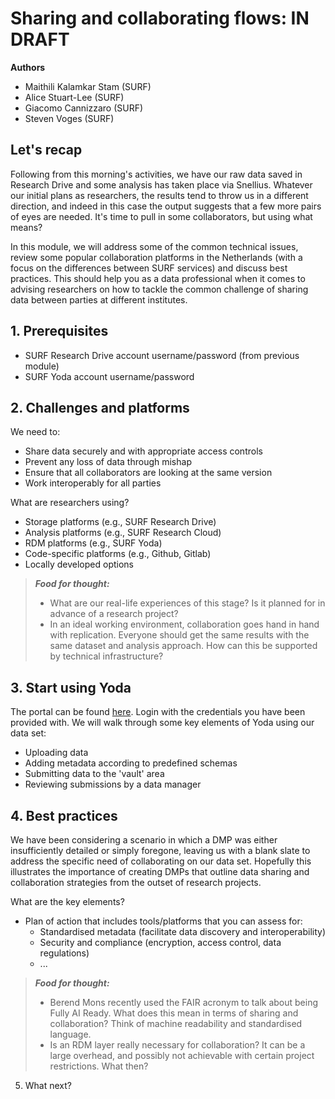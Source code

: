 # Sharing and collaborating flows: IN DRAFT

**Authors**
- Maithili Kalamkar Stam (SURF)
- Alice Stuart-Lee (SURF)
- Giacomo Cannizzaro (SURF)
- Steven Voges (SURF)

## Let's recap
Following from this morning's activities, we have our raw data saved in Research Drive and some analysis has taken place via Snellius. Whatever our initial plans as researchers, the results tend to throw us in a different direction, and indeed in this case the output suggests that a few more pairs of eyes are needed. It's time to pull in some collaborators, but using what means?  

In this module, we will address some of the common technical issues, review some popular collaboration platforms in the Netherlands (with a focus on the differences between SURF services) and discuss best practices. This should help you as a data professional when it comes to advising researchers on how to tackle the common challenge of sharing data between parties at different institutes. 

## 1. Prerequisites

- SURF Research Drive account username/password (from previous module)
- SURF Yoda account username/password

## 2. Challenges and platforms 

We need to: 
- Share data securely and with appropriate access controls
- Prevent any loss of data through mishap
- Ensure that all collaborators are looking at the same version 
- Work interoperably for all parties

What are researchers using? 
- Storage platforms (e.g., SURF Research Drive)
- Analysis platforms (e.g., SURF Research Cloud)
- RDM platforms (e.g., SURF Yoda)
- Code-specific platforms (e.g., Github, Gitlab)
- Locally developed options

> **_Food for thought:_**
> * What are our real-life experiences of this stage? Is it planned for in advance of a research project? 
> * In an ideal working environment, collaboration goes hand in hand with replication. Everyone should get the same results with the same dataset and analysis approach. How can this be supported by technical infrastructure? 

## 3. Start using Yoda

The portal can be found [here](https://scuba-yoda.irods.surfsara.nl). Login with the credentials you have been provided with. We will walk through some key elements of Yoda using our data set:
- Uploading data
- Adding metadata according to predefined schemas
- Submitting data to the 'vault' area
- Reviewing submissions by a data manager

## 4. Best practices
We have been considering a scenario in which a DMP was either insufficiently detailed or simply foregone, leaving us with a blank slate to address the specific need of collaborating on our data set. Hopefully this illustrates the importance of creating DMPs that outline data sharing and collaboration strategies from the outset of research projects. 

What are the key elements? 
- Plan of action that includes tools/platforms that you can assess for:
  - Standardised metadata (facilitate data discovery and interoperability)
  - Security and compliance (encryption, access control, data regulations) 
  - ...

> **_Food for thought:_** 
> * Berend Mons recently used the FAIR acronym to talk about being Fully AI Ready. What does this mean in terms of sharing and collaboration? Think of machine readability and standardised language. 
> * Is an RDM layer really necessary for collaboration? It can be a large overhead, and possibly not achievable with certain project restrictions. What then? 

5. What next? 

